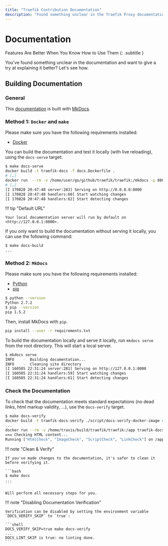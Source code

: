 ```yaml
---
title: "Traefik Contribution Documentation"
description: "Found something unclear in the Traefik Proxy documentation and want to give a try at explaining it better? Read the guide to building documentation."
---
```


# Documentation

Features Are Better When You Know How to Use Them
{: .subtitle }

You've found something unclear in the documentation and want to give a try at explaining it better?
Let's see how.

## Building Documentation

### General

This [documentation](../../ "Link to the official Traefik documentation") is built with [MkDocs](https://mkdocs.org/ "Link to the website of MkDocs").

### Method 1: `Docker` and `make`

Please make sure you have the following requirements installed:

- [Docker](https://www.docker.com/ "Link to the website of Docker")

You can build the documentation and test it locally (with live reloading), using the `docs-serve` target:

```bash
$ make docs-serve
docker build -t traefik-docs -f docs.Dockerfile .
# […]
docker run  --rm -v /home/user/go/github/traefik/traefik:/mkdocs -p 8000:8000 traefik-docs mkdocs serve
# […]
[I 170828 20:47:48 server:283] Serving on http://0.0.0.0:8000
[I 170828 20:47:48 handlers:60] Start watching changes
[I 170828 20:47:48 handlers:62] Start detecting changes
```

!!! tip "Default URL"

    Your local documentation server will run by default on <http://127.0.0.1:8000>.

If you only want to build the documentation without serving it locally, you can use the following command:

```bash
$ make docs-build
...
```

### Method 2: `MkDocs`

Please make sure you have the following requirements installed:

- [Python](https://www.python.org/ "Link to the website of Python")
- [pip](https://pypi.org/project/pip/ "Link to the website of pip on PyPI")

```bash
$ python --version
Python 2.7.2
$ pip --version
pip 1.5.2
```

Then, install MkDocs with `pip`.

```bash
pip install --user -r requirements.txt
```

To build the documentation locally and serve it locally, run `mkdocs serve` from the root directory.
This will start a local server.

```bash
$ mkdocs serve
INFO    -  Building documentation...
INFO    -  Cleaning site directory
[I 160505 22:31:24 server:281] Serving on http://127.0.0.1:8000
[I 160505 22:31:24 handlers:59] Start watching changes
[I 160505 22:31:24 handlers:61] Start detecting changes
```

### Check the Documentation

To check that the documentation meets standard expectations (no dead links, html markup validity, ...), use the `docs-verify` target.

```bash
$ make docs-verify
docker build -t traefik-docs-verify ./script/docs-verify-docker-image ## Build Validator image
...
docker run --rm -v /home/travis/build/traefik/traefik:/app traefik-docs-verify ## Check for dead links and w3c compliance
=== Checking HTML content...
Running ["HtmlCheck", "ImageCheck", "ScriptCheck", "LinkCheck"] on /app/site/basics/index.html on *.html...
```

!!! note "Clean & Verify"

    If you've made changes to the documentation, it's safer to clean it before verifying it.

    ```bash
    $ make docs
    ...
    ```

    Will perform all necessary steps for you.

!!! note "Disabling Documentation Verification"

    Verification can be disabled by setting the environment variable `DOCS_VERIFY_SKIP` to `true`:

    ```shell
    DOCS_VERIFY_SKIP=true make docs-verify
    ...
    DOCS_LINT_SKIP is true: no linting done.
    ```
